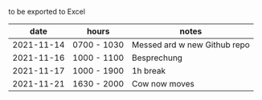 to be exported to Excel

| date       | hours       | notes                        |
| ---------- | ----------- | ---------------------------- |
| 2021-11-14 | 0700 - 1030 | Messed ard w new Github repo |
| 2021-11-16 | 1000 - 1100 | Besprechung                  |
| 2021-11-17 | 1000 - 1900 | 1h break                     |
| 2021-11-21 | 1630 - 2000 | Cow now moves                | 
